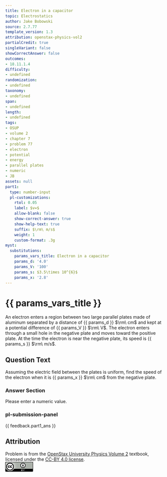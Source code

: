 ```yaml
---
title: Electron in a capacitor
topic: Electrostatics
author: Jake Bobowski
source: 2.7.77
template_version: 1.3
attribution: openstax-physics-vol2
partialCredit: true
singleVariant: false
showCorrectAnswer: false
outcomes:
- 18.11.1.4
difficulty:
- undefined
randomization:
- undefined
taxonomy:
- undefined
span:
- undefined
length:
- undefined
tags:
- OSUP
- volume 2
- chapter 7
- problem 77
- electron
- potential
- energy
- parallel plates
- numeric
- JB
assets: null
part1:
  type: number-input
  pl-customizations:
    rtol: 0.05
    label: $v=$
    allow-blank: false
    show-correct-answer: true
    show-help-text: true
    suffix: $\rm\ m/s$
    weight: 1
    custom-format: .3g
myst:
  substitutions:
    params_vars_title: Electron in a capacitor
    params_d: '4.0'
    params_V: '100'
    params_s: $3.5\times 10^{6}$
    params_x: '2.8'
---
```

# {{ params_vars_title }}
An electron enters a region between two large parallel plates made of aluminum separated by a distance of {{ params_d }} $\rm\ cm$ and kept at a potential difference of {{ params_V }} $\rm\ V$.
The electron enters through a small hole in the negative plate and moves toward the positive plate.
At the time the electron is near the negative plate, its speed is {{ params_s }} $\rm\ m/s$.

## Question Text

Assuming the electric field between the plates is uniform, find the speed of the electron when it is {{ params_x }} $\rm\ cm$ from the negative plate.

### Answer Section

Please enter a numeric value.

### pl-submission-panel

{{ feedback.part1_ans }}

## Attribution

Problem is from the [OpenStax University Physics Volume 2](https://openstax.org/details/books/university-physics-volume-2) textbook, licensed under the [CC-BY 4.0 license](https://creativecommons.org/licenses/by/4.0/).<br>![Image representing the Creative Commons 4.0 BY license.](https://raw.githubusercontent.com/firasm/bits/master/by.png)